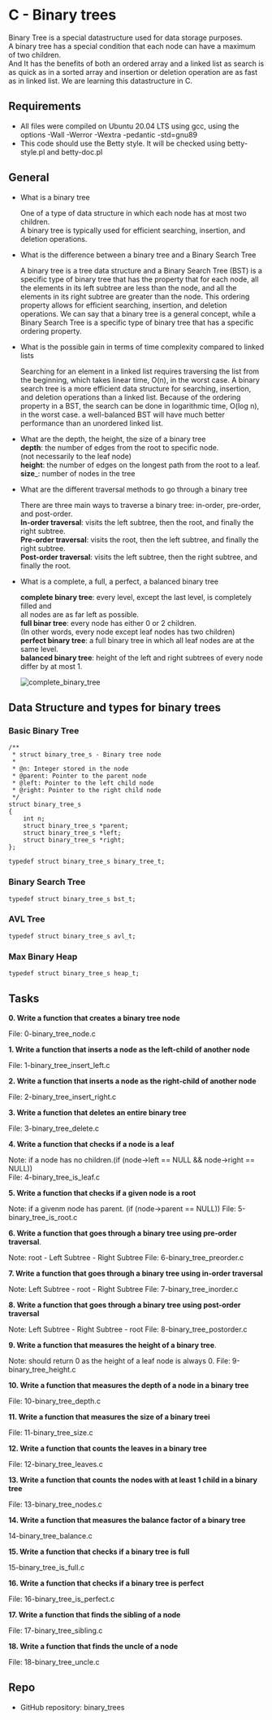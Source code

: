 # C - Binary trees

Binary Tree is a special datastructure used for data storage purposes.  
A binary tree has a special condition that each node can have a maximum of two children.  
And It has the benefits of both an ordered array and a linked list as search 
is as quick as in a sorted array and insertion or deletion operation are as fast as in linked list.
We are learning this datastructure in C.  


## Requirements
* All files were compiled on Ubuntu 20.04 LTS using gcc,  using the options -Wall -Werror -Wextra -pedantic -std=gnu89
* This code should use the Betty style. It will be checked using betty-style.pl and betty-doc.pl

## General

- What is a binary tree  

	One of a type of data structure in which each node has at most two children.  
	A binary tree is typically used for efficient searching, insertion, and deletion operations.

- What is the difference between a binary tree and a Binary Search Tree  

	A binary tree is a tree data structure and a Binary Search Tree (BST) is 
	a specific type of binary tree that has the property that for each node, 
	all the elements in its left subtree are less than the node, and 
	all the elements in its right subtree are greater than the node. 
	This ordering property allows for efficient searching, insertion, and deletion operations.
	We can say  that a binary tree is a general concept, while a Binary Search Tree is
	a specific type of binary tree that has a specific ordering property. 

- What is the possible gain in terms of time complexity compared to linked lists  

	Searching for an element in a linked list requires traversing the list from the beginning, 
	which takes linear time, O(n), in the worst case.
	A binary search tree is a more efficient data structure for searching,
	insertion, and deletion operations than a linked list. 
	Because of the ordering property in a BST, the search can be done in logarithmic time, 
	O(log n), in the worst case. a well-balanced BST will have much better performance 
	than an unordered linked list.

- What are the depth, the height, the size of a binary tree  
	__depth__: the number of edges from the root to specific node.  
		    (not necessarily to the leaf node)  
	__height__: the number of edges on the longest path from the root to a leaf.  
	__size___: number of nodes in the tree

- What are the different traversal methods to go through a binary tree  
	
	There are three main ways to traverse a binary tree: in-order, pre-order, and post-order.  
	__In-order traversal__: visits the left subtree, then the root, and finally the right subtree.  
	__Pre-order traversal__: visits the root, then the left subtree, and finally the right subtree.  
	__Post-order traversal__: visits the left subtree, then the right subtree, and finally the root.  
- What is a complete, a full, a perfect, a balanced binary tree  

	__complete binary tree__: every level, except the last level, is completely filled and  
				  all nodes are as far left as possible.  
	__full binar tree__: every node has either 0 or 2 children.  
			    (In other words, every node except leaf nodes has two children)  
	__perfect binary tree__: a full binary tree in which all leaf nodes are at the same level.  
	__balanced binary tree__: height of the left and right subtrees of every node differ by at most 1.  

	![complete_binary_tree](https://user-images.githubusercontent.com/62082691/212327735-559c7b65-af67-4fa5-96c5-544bc5e65473.jpg)

## Data Structure and types for binary trees

### Basic Binary Tree
```
/**
 * struct binary_tree_s - Binary tree node
 *
 * @n: Integer stored in the node
 * @parent: Pointer to the parent node
 * @left: Pointer to the left child node
 * @right: Pointer to the right child node
 */
struct binary_tree_s
{
    int n;
    struct binary_tree_s *parent;
    struct binary_tree_s *left;
    struct binary_tree_s *right;
};

typedef struct binary_tree_s binary_tree_t;
```

### Binary Search Tree
```
typedef struct binary_tree_s bst_t;
```

### AVL Tree
```
typedef struct binary_tree_s avl_t;
```

### Max Binary Heap
```
typedef struct binary_tree_s heap_t;
```

## Tasks
__0. Write a function that creates a binary tree node__

File: 0-binary_tree_node.c


__1. Write a function that inserts a node as the left-child of another node__

File: 1-binary_tree_insert_left.c


__2. Write a function that inserts a node as the right-child of another node__

File: 2-binary_tree_insert_right.c


__3. Write a function that deletes an entire binary tree__

File: 3-binary_tree_delete.c


__4. Write a function that checks if a node is a leaf__ 

Note: if a node has no children.(if (node->left == NULL && node->right == NULL))  
File: 4-binary_tree_is_leaf.c

__5. Write a function that checks if a given node is a root__

Note: if a givenm node has parent. (if (node->parent == NULL))
File: 5-binary_tree_is_root.c

__6. Write a function that goes through a binary tree using pre-order traversal__.

Note: root - Left Subtree - Right Subtree
File: 6-binary_tree_preorder.c

__7. Write a function that goes through a binary tree using in-order traversal__

Note: Left Subtree - root - Right Subtree
File: 7-binary_tree_inorder.c

__8. Write a function that goes through a binary tree using post-order traversal__

Note: Left Subtree - Right Subtree - root
File: 8-binary_tree_postorder.c

__9. Write a function that measures the height of a binary tree__.

Note: should return 0 as the height of a leaf node is always 0. 
File: 9-binary_tree_height.c

__10. Write a function that measures the depth of a node in a binary tree__

File: 10-binary_tree_depth.c

__11. Write a function that measures the size of a binary treei__

File: 11-binary_tree_size.c

__12. Write a function that counts the leaves in a binary tree__ 

File: 12-binary_tree_leaves.c

__13. Write a function that counts the nodes with at least 1 child in a binary tree__

File: 13-binary_tree_nodes.c

__14. Write a function that measures the balance factor of a binary tree__ 

14-binary_tree_balance.c

__15. Write a function that checks if a binary tree is full__ 

15-binary_tree_is_full.c

__16. Write a function that checks if a binary tree is perfect__ 

File: 16-binary_tree_is_perfect.c

__17. Write a function that finds the sibling of a node__

File: 17-binary_tree_sibling.c

__18. Write a function that finds the uncle of a node__

File: 18-binary_tree_uncle.c

## Repo
* GitHub repository: binary_trees

